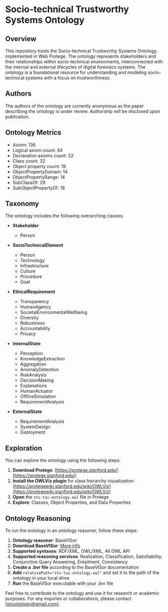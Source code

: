 # Socio-technical Trustworthy Systems Ontology

## Overview

This repository hosts the Socio-technical Trustworthy Systems Ontology, implemented in Web Protege. The ontology represents stakeholders and their relationships within socio-technical environments, interconnected with the internal and external lifecycles of digital forensics systems. The ontology is a foundational resource for understanding and modeling socio-technical systems with a focus on trustworthiness.

## Authors

The authors of the ontology are currently anonymous as the paper describing the ontology is under review. Authorship will be disclosed upon publication.

## Ontology Metrics

- Axiom: 136
- Logical axiom count: 84
- Declaration axioms count: 52
- Class count: 32
- Object property count: 19
- ObjectPropertyDomain: 14
- ObjectPropertyRange: 14
- SubClassOf: 29
- SubObjectPropertyOf: 18

## Taxonomy

The ontology includes the following overarching classes:

- **Stakeholder**
  - Person

- **SocioTechnicalElement**
  - Person
  - Technology
  - Infrastructure
  - Culture
  - Procedure
  - Goal

- **EthicalRequirement**
  - Transparency
  - HumanAgency
  - SocietalEnvironmentalWellbeing
  - Diversity
  - Robustness
  - Accountability
  - Privacy

- **InternalState**
  - Perception
  - KnowledgeExtraction
  - Aggregation
  - AnomalyDetection
  - RiskAnalysis
  - DecisionMaking
  - Explanations
  - HumanActuator
  - OfflineSimulation
  - RequirementAnalysis

- **ExternalState**
  - RequirementAnalysis
  - SystemDesign
  - Deployment

## Exploration

You can explore the ontology using the following steps:

1. **Download Protege**: [https://protege.stanford.edu/](https://protege.stanford.edu/)
2. **Install the OWLViz plugin** for class hierarchy visualization: [https://protegewiki.stanford.edu/wiki/OWLViz](https://protegewiki.stanford.edu/wiki/OWLViz)
3. **Open** the `sts-tai-ontology.owl` file in Protege
4. **Explore**: Classes, Object Properties, and Data Properties

## Ontology Reasoning

To run the ontology in an ontology reasoner, follow these steps:

1. **Ontology reasoner**: BaseVISor
2. **Download BaseVISor**: [More info](https://www.vistology.com/products/)
3. **Supported syntaxes**: RDF/XML, OWL/XML, All OWL API
4. **Supported reasoning services**: Realization, Classification, Satisfiability, Conjunctive Query Answering, Entailment, Consistency
5. **Create a .bvr file** according to the BaseVISor documentation
6. **Add** `relativePath="sts-tai-ontology.owl"` and set it to the path of the ontology in your local drive
7. **Run** the BaseVISor executable with your .bvr file

Feel free to contribute to the ontology and use it for research or academic purposes. For any inquiries or collaborations, please contact [stsontology@gmail.com].
